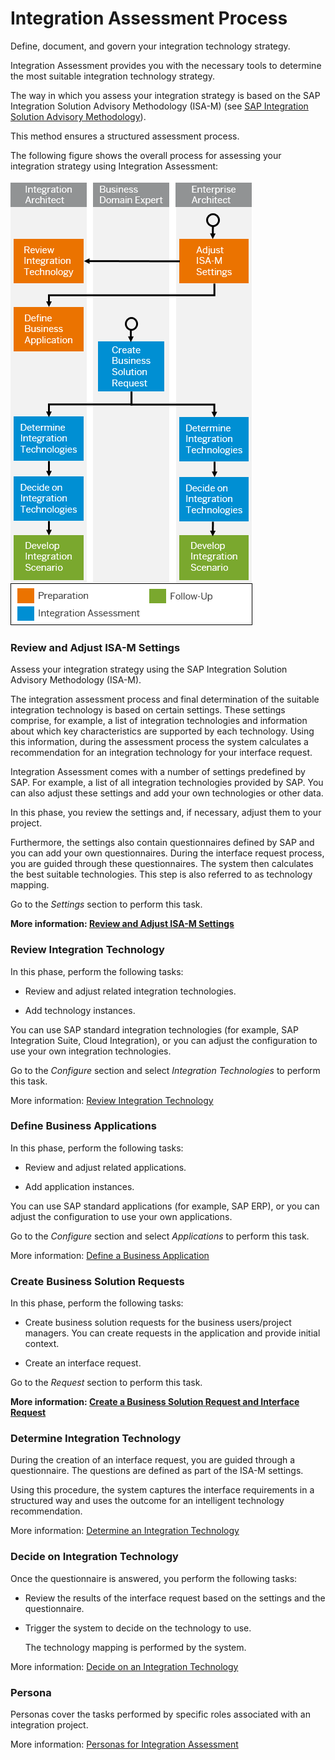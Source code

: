 <!-- loio5769fcd4209b470ba85d2aa5ad32b397 -->

# Integration Assessment Process

Define, document, and govern your integration technology strategy.

Integration Assessment provides you with the necessary tools to determine the most suitable integration technology strategy.

The way in which you assess your integration strategy is based on the SAP Integration Solution Advisory Methodology \(ISA-M\) \(see [SAP Integration Solution Advisory Methodology](sap-integration-solution-advisory-methodology-a2e17f3.md)\).

This method ensures a structured assessment process.

The following figure shows the overall process for assessing your integration strategy using Integration Assessment:



![](images/Image_Map_Integration_Assesment_Overall_Process_51408c5.png)



### Review and Adjust ISA-M Settings

Assess your integration strategy using the SAP Integration Solution Advisory Methodology \(ISA-M\).

The integration assessment process and final determination of the suitable integration technology is based on certain settings. These settings comprise, for example, a list of integration technologies and information about which key characteristics are supported by each technology. Using this information, during the assessment process the system calculates a recommendation for an integration technology for your interface request.

Integration Assessment comes with a number of settings predefined by SAP. For example, a list of all integration technologies provided by SAP. You can also adjust these settings and add your own technologies or other data.

In this phase, you review the settings and, if necessary, adjust them to your project.

Furthermore, the settings also contain questionnaires defined by SAP and you can add your own questionnaires. During the interface request process, you are guided through these questionnaires. The system then calculates the best suitable technologies. This step is also referred to as technology mapping.

Go to the *Settings* section to perform this task.

**More information: [Review and Adjust ISA-M Settings](review-and-adjust-isa-m-settings-957de13.md)**



### Review Integration Technology

In this phase, perform the following tasks:

-   Review and adjust related integration technologies.

-   Add technology instances.


You can use SAP standard integration technologies \(for example, SAP Integration Suite, Cloud Integration\), or you can adjust the configuration to use your own integration technologies.

Go to the *Configure* section and select *Integration Technologies* to perform this task.

More information: [Review Integration Technology](review-integration-technology-47439ac.md)



### Define Business Applications

In this phase, perform the following tasks:

-   Review and adjust related applications.

-   Add application instances.


You can use SAP standard applications \(for example, SAP ERP\), or you can adjust the configuration to use your own applications.

Go to the *Configure* section and select *Applications* to perform this task.

More information: [Define a Business Application](define-a-business-application-0da1b1e.md)



### Create Business Solution Requests

In this phase, perform the following tasks:

-   Create business solution requests for the business users/project managers. You can create requests in the application and provide initial context.

-   Create an interface request.


Go to the *Request* section to perform this task.

**More information: [Create a Business Solution Request and Interface Request](create-a-business-solution-request-and-interface-request-f3d983a.md)**



### Determine Integration Technology

During the creation of an interface request, you are guided through a questionnaire. The questions are defined as part of the ISA-M settings.

Using this procedure, the system captures the interface requirements in a structured way and uses the outcome for an intelligent technology recommendation.

More information: [Determine an Integration Technology](determine-an-integration-technology-69b6dae.md)



### Decide on Integration Technology

Once the questionnaire is answered, you perform the following tasks:

-   Review the results of the interface request based on the settings and the questionnaire.

-   Trigger the system to decide on the technology to use.

    The technology mapping is performed by the system.


More information: [Decide on an Integration Technology](decide-on-an-integration-technology-fb4bc24.md)



### Persona

Personas cover the tasks performed by specific roles associated with an integration project.

More information: [Personas for Integration Assessment](../60-Security/personas-for-integration-assessment-5df5af1.md)

